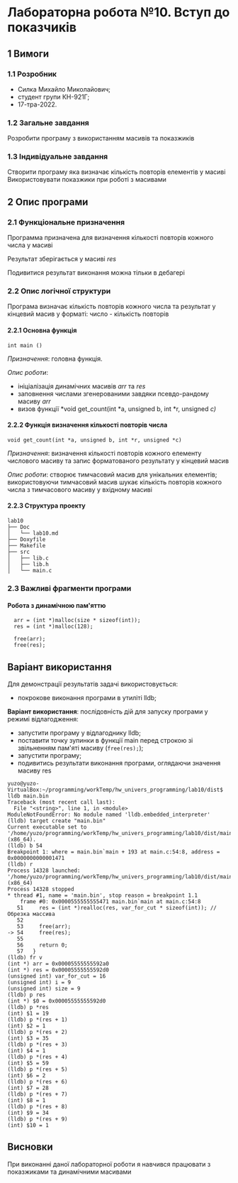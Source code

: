 # Лабораторна робота №10. Вступ до показчиків

## 1 Вимоги

### 1.1 Розробник

* Силка Михайло Миколайович;
* студент групи КН-921Г;
* 17-тра-2022.

### 1.2 Загальне завдання

Розробити програму з використанням масивів та показжиків

### 1.3 Індивідуальне завдання

Створити програму яка визначає кількість повторів елементів у масиві
Використовувати показжики при роботi з масивами

## 2 Опис програми

### 2.1 Функціональне призначення

Программа призначена для визначення кількості повторів кожного числа у масиві

Результат зберігається у масиві *res*

Подивитися результат виконання можна тільки в дебагері

### 2.2 Опис логічної структури

Програма визначає кількість повторів кожного числа та результат у кінцевий масив у форматі: 
число - кількість повторів

#### 2.2.1 Основна функція

```
int main ()
```

*Призначення*: головна функція.

*Опис роботи*: 
 - ініціалізація динамічних масивів *arr* та *res*
 - заповнення числами згенерованими завдяки псевдо-рандому масиву *arr*
 - визов функції *void get_count(int *a, unsigned b, int *r, unsigned *c)*


#### 2.2.2 Функція визначення кількості повторів числа

```
void get_count(int *a, unsigned b, int *r, unsigned *c)
```

*Призначення*: визначення кількості повторів кожного елементу числового масиву та запис форматованого результату у кінцевий масив

*Опис роботи*: створює тимчасовий масив для унікальних елементів; використовуючи тимчасовий масив шукає кількість повторів кожного числа
з тимчасового масиву у вхідному масиві

#### 2.2.3 Структура проекту

```
lab10
├── Doc
│   └── lab10.md
├── Doxyfile
├── Makefile
├── src
│   ├── lib.c
│   ├── lib.h
│   └── main.c
```

### 2.3 Важливі фрагменти програми

#### Робота з динамічною пам'яттю

```
  arr = (int *)malloc(size * sizeof(int));
  res = (int *)malloc(128);

  free(arr);
  free(res);
```

## Варіант використання

Для демонстрації результатів задачі використовується:

- покрокове виконання програми в утиліті lldb;

**Варіант використання**: послідовність дій для запуску програми у режимі відлагодження:

- запустити програму у відлагоднику lldb;
- поставити точку зупинки в функції main перед строкою зі звільненням пам'яті масиву (`free(res);`);
- запустити програму;
- подивитись результати виконання програми, оглядаючи значення масиву res

```
yuzo@yuzo-VirtualBox:~/programming/workTemp/hw_univers_programming/lab10/dist$ lldb main.bin 
Traceback (most recent call last):
  File "<string>", line 1, in <module>
ModuleNotFoundError: No module named 'lldb.embedded_interpreter'
(lldb) target create "main.bin"
Current executable set to '/home/yuzo/programming/workTemp/hw_univers_programming/lab10/dist/main.bin' (x86_64).
(lldb) b 54
Breakpoint 1: where = main.bin`main + 193 at main.c:54:8, address = 0x0000000000001471
(lldb) r
Process 14328 launched: '/home/yuzo/programming/workTemp/hw_univers_programming/lab10/dist/main.bin' (x86_64)
Process 14328 stopped
* thread #1, name = 'main.bin', stop reason = breakpoint 1.1
    frame #0: 0x0000555555555471 main.bin`main at main.c:54:8
   51     res = (int *)realloc(res, var_for_cut * sizeof(int)); //Обрезка массива
   52  
   53     free(arr);
-> 54     free(res);
   55  
   56     return 0;
   57   }
(lldb) fr v
(int *) arr = 0x00005555555592a0
(int *) res = 0x00005555555592d0
(unsigned int) var_for_cut = 16
(unsigned int) i = 9
(unsigned int) size = 9
(lldb) p res
(int *) $0 = 0x00005555555592d0
(lldb) p *res
(int) $1 = 19
(lldb) p *(res + 1)
(int) $2 = 1
(lldb) p *(res + 2)
(int) $3 = 35
(lldb) p *(res + 3)
(int) $4 = 1
(lldb) p *(res + 4)
(int) $5 = 59
(lldb) p *(res + 5)
(int) $6 = 2
(lldb) p *(res + 6)
(int) $7 = 28
(lldb) p *(res + 7)
(int) $8 = 1
(lldb) p *(res + 8)
(int) $9 = 34
(lldb) p *(res + 9)
(int) $10 = 1

```

## Висновки

При виконанні даної лабораторної роботи я навчився працювати з показжиками та динамічними масивами